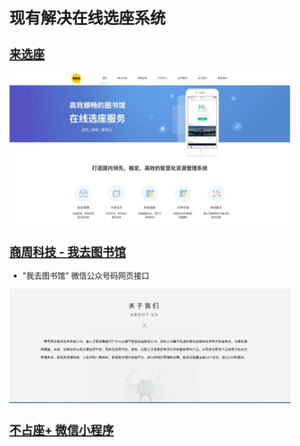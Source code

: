 # 现有解决在线选座系统

## [来选座](http://www.laixuanzuo.com/jiejue_fangan.html)

![](images/来选座.jpg)

## [商周科技 - 我去图书馆](http://www.traceint.com/#/)

* "我去图书馆" 微信公众号码网页接口

![](images/商周科技.jpg)

## [不占座+ 微信小程序](http://buzhanzuo.com/#/index)
